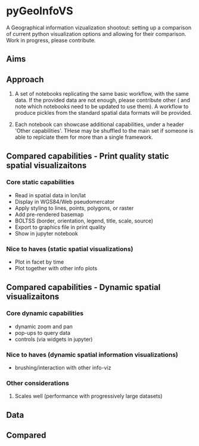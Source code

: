 # pyGeoInfoVS
A Geographical information vizualization shootout: setting up a comparison of current python visualization options and allowing for their comparison. Work in progress, please contribute.

## Aims

## Approach

1. A set of notebooks replicating the same basic workflow, with the same data. If the provided data are not enough, please contribute other ( and note which notebooks need to be updated to use them). A workflow to produce pickles from the standard spatial data formats will be provided.

2. Each notebook can showcase additional capabilities, under a header 'Other capabilities'. THese may be shuffled to the main set if someone is able to replciate them for more than a single framework.

## Compared capabilities - Print quality static spatial visualizaitons

### Core static capabilities

- Read in spatial data in lon/lat
- Display in WGS84/Web pseudomercator
- Apply styling to lines, points, polygons, or raster
- Add pre-rendered basemap
- BOLTSS (border, orientation, legend, title, scale, source)
- Export to graphics file in print quality
- Show in jupyter notebook

### Nice to haves (static spatial visualizations)

- Plot in facet by time
- Plot together with other info plots

## Compared capabilities - Dynamic spatial visualizaitons

### Core dynamic capabilities

- dynamic zoom and pan
- pop-ups to query data
- controls (via widgets in jupyter)

### Nice to haves (dynamic spatial information visualizations)

- brushing/interaction with other info-viz

### Other considerations

1. Scales well (performance with progressively large datasets)

## Data

## Compared 
